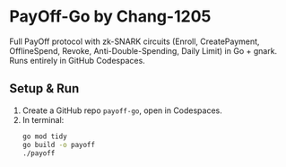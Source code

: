 # PayOff-Go by Chang-1205




Full PayOff protocol with zk-SNARK circuits (Enroll, CreatePayment, OfflineSpend, Revoke, Anti-Double-Spending, Daily Limit) in Go + gnark. Runs entirely in GitHub Codespaces.




## Setup & Run
1. Create a GitHub repo `payoff-go`, open in Codespaces.
2. In terminal:
   ```bash
   go mod tidy
   go build -o payoff
   ./payoff
